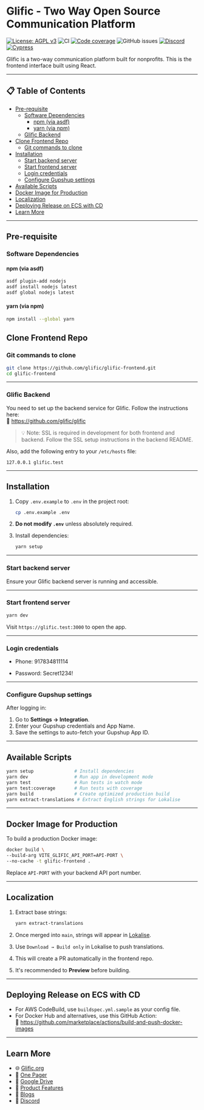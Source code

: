# Glific - Two Way Open Source Communication Platform

[![License: AGPL v3](https://img.shields.io/badge/License-AGPL%20v3-blue.svg)](https://www.gnu.org/licenses/agpl-3.0)
![CI](https://github.com/glific/glific-frontend/workflows/Continuous%20Integration/badge.svg)
[![Code coverage](https://img.shields.io/codecov/c/github/glific/glific-frontend/master.svg)](https://codecov.io/gh/glific/glific-frontend/branch/master)
![GitHub issues](https://img.shields.io/github/issues-raw/glific/glific-frontend)
[![Discord](https://img.shields.io/discord/717975833226248303.svg?label=&logo=discord&logoColor=ffffff&color=7389D8&labelColor=6A7EC2)](https://discord.gg/MVf2KF)
[![Cypress](https://img.shields.io/endpoint?url=https://dashboard.cypress.io/badge/detailed/ocex65/master&style=flat&logo=cypress)](https://dashboard.cypress.io/projects/ocex65/runs)

Glific is a two-way communication platform built for nonprofits. This is the frontend interface built using React.

---

## 📋 Table of Contents
- [Pre-requisite](#pre-requisite)
  - [Software Dependencies](#software-dependencies)
    - [npm (via asdf)](#npm-via-asdf)
    - [yarn (via npm)](#yarn-via-npm)
  - [Glific Backend](#glific-backend)
- [Clone Frontend Repo](#clone-frontend-repo)
  - [Git commands to clone](#git-commands-to-clone)
- [Installation](#installation)
  - [Start backend server](#start-backend-server)
  - [Start frontend server](#start-frontend-server)
  - [Login credentials](#login-credentials)
  - [Configure Gupshup settings](#configure-gupshup-settings)
- [Available Scripts](#available-scripts)
- [Docker Image for Production](#docker-image-for-production)
- [Localization](#localization)
- [Deploying Release on ECS with CD](#deploying-release-on-ecs-with-cd)
- [Learn More](#learn-more)

---

## Pre-requisite

### Software Dependencies

#### npm (via asdf)

```bash
asdf plugin-add nodejs
asdf install nodejs latest
asdf global nodejs latest
```

#### yarn (via npm)

```bash
npm install --global yarn
```

## Clone Frontend Repo

### Git commands to clone

```bash
git clone https://github.com/glific/glific-frontend.git
cd glific-frontend
```

---

### Glific Backend

You need to set up the backend service for Glific. Follow the instructions here:  
🔗 https://github.com/glific/glific

> 💡 Note: SSL is required in development for both frontend and backend. Follow the SSL setup instructions in the backend README.

Also, add the following entry to your `/etc/hosts` file:

```
127.0.0.1 glific.test
```

---

## Installation

1. Copy `.env.example` to `.env` in the project root:

   ```bash
   cp .env.example .env
   ```

2. **Do not modify `.env`** unless absolutely required.
3. Install dependencies:

   ```bash
   yarn setup
   ```

---

### Start backend server

Ensure your Glific backend server is running and accessible.

---

### Start frontend server

```bash
yarn dev
```

Visit `https://glific.test:3000` to open the app.

---

### Login credentials

* Phone: 917834811114

* Password: Secret1234!

---

### Configure Gupshup settings

After logging in:

1. Go to **Settings → Integration**.
2. Enter your Gupshup credentials and App Name.
3. Save the settings to auto-fetch your Gupshup App ID.

---

## Available Scripts

```bash
yarn setup               # Install dependencies
yarn dev                 # Run app in development mode
yarn test                # Run tests in watch mode
yarn test:coverage       # Run tests with coverage
yarn build               # Create optimized production build
yarn extract-translations # Extract English strings for Lokalise
```

---

## Docker Image for Production

To build a production Docker image:

```bash
docker build \
--build-arg VITE_GLIFIC_API_PORT=API-PORT \
--no-cache -t glific-frontend .
```

Replace `API-PORT` with your backend API port number.

---

## Localization

1. Extract base strings:

   ```bash
   yarn extract-translations
   ```

2. Once merged into `main`, strings will appear in [Lokalise](https://lokalise.com).
3. Use `Download → Build only` in Lokalise to push translations.
4. This will create a PR automatically in the frontend repo.
5. It's recommended to **Preview** before building.

---

## Deploying Release on ECS with CD

- For AWS CodeBuild, use `buildspec.yml.sample` as your config file.
- For Docker Hub and alternatives, use this GitHub Action:  
  🔗 https://github.com/marketplace/actions/build-and-push-docker-images

---

## Learn More

- 🌐 [Glific.org](https://glific.org/)
- 📄 [One Pager](https://docs.google.com/document/d/1XYxNvIYzNyX2Ve99-HrmTC8utyBFaf_Y7NP1dFYxI9Q/edit?usp=sharing)
- 📁 [Google Drive](https://drive.google.com/drive/folders/1aMQvS8xWRnIEtsIkRgLodhDAM-0hg0v1?usp=sharing)
- 📝 [Product Features](https://docs.google.com/document/d/1uUWmvFkPXJ1xVMr2xaBYJztoItnqxBnfqABz5ad6Zl8/edit?usp=sharing)
- 📰 [Blogs](https://chintugudiya.org/tag/glific/)
- 💬 [Discord](https://discord.gg/scsrGUw)
